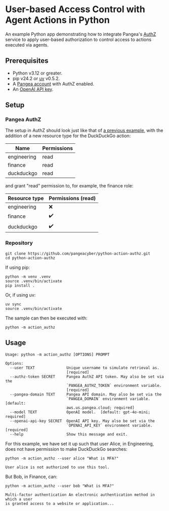# User-based Access Control with Agent Actions in Python

An example Python app demonstrating how to integrate Pangea's [AuthZ][] service
to apply user-based authorization to control access to actions executed via
agents.

## Prerequisites

- Python v3.12 or greater.
- pip v24.2 or [uv][] v0.5.2.
- A [Pangea account][Pangea signup] with AuthZ enabled.
- An [OpenAI API key][OpenAI API keys].

## Setup

### Pangea AuthZ

The setup in AuthZ should look just like that of [a previous example][langchain-python-file-authz],
with the addition of a new resource type for the DuckDuckGo action:

| Name        | Permissions |
| ----------- | ----------- |
| engineering | read        |
| finance     | read        |
| duckduckgo  | read        |

and grant "read" permission to, for example, the finance role:

| Resource type | Permissions (read) |
| ------------- | ------------------ |
| engineering   | ❌                 |
| finance       | ✔️                 |
| duckduckgo    | ✔️                 |

### Repository

```shell
git clone https://github.com/pangeacyber/python-action-authz.git
cd python-action-authz
```

If using pip:

```shell
python -m venv .venv
source .venv/bin/activate
pip install .
```

Or, if using uv:

```shell
uv sync
source .venv/bin/activate
```

The sample can then be executed with:

```shell
python -m action_authz
```

## Usage

```
Usage: python -m action_authz [OPTIONS] PROMPT

Options:
  --user TEXT              Unique username to simulate retrieval as.
                           [required]
  --authz-token SECRET     Pangea AuthZ API token. May also be set via the
                           `PANGEA_AUTHZ_TOKEN` environment variable.
                           [required]
  --pangea-domain TEXT     Pangea API domain. May also be set via the
                           `PANGEA_DOMAIN` environment variable.  [default:
                           aws.us.pangea.cloud; required]
  --model TEXT             OpenAI model.  [default: gpt-4o-mini; required]
  --openai-api-key SECRET  OpenAI API key. May also be set via the
                           `OPENAI_API_KEY` environment variable.  [required]
  --help                   Show this message and exit.
```

For this example, we have set it up such that user Alice, in Engineering, does
not have permission to make DuckDuckGo searches:

```
python -m action_authz --user alice "What is MFA?"
```

```
User alice is not authorized to use this tool.
```

But Bob, in Finance, can:

```
python -m action_authz --user bob "What is MFA?"
```

```
Multi-factor authentication An electronic authentication method in which a user
is granted access to a website or application...
```

[AuthZ]: https://pangea.cloud/docs/authz/
[Pangea signup]: https://pangea.cloud/signup
[OpenAI API keys]: https://platform.openai.com/api-keys
[uv]: https://docs.astral.sh/uv/
[langchain-python-file-authz]: https://github.com/pangeacyber/langchain-python-file-authz
